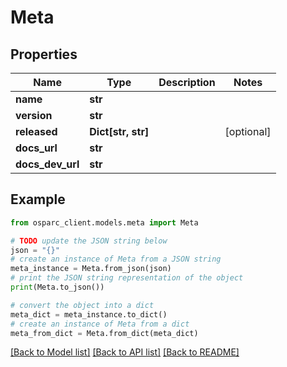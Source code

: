 # Meta


## Properties

Name | Type | Description | Notes
------------ | ------------- | ------------- | -------------
**name** | **str** |  | 
**version** | **str** |  | 
**released** | **Dict[str, str]** |  | [optional] 
**docs_url** | **str** |  | 
**docs_dev_url** | **str** |  | 

## Example

```python
from osparc_client.models.meta import Meta

# TODO update the JSON string below
json = "{}"
# create an instance of Meta from a JSON string
meta_instance = Meta.from_json(json)
# print the JSON string representation of the object
print(Meta.to_json())

# convert the object into a dict
meta_dict = meta_instance.to_dict()
# create an instance of Meta from a dict
meta_from_dict = Meta.from_dict(meta_dict)
```
[[Back to Model list]](../README.md#documentation-for-models) [[Back to API list]](../README.md#documentation-for-api-endpoints) [[Back to README]](../README.md)


